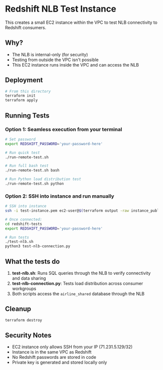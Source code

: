 # Redshift NLB Test Instance

This creates a small EC2 instance within the VPC to test NLB connectivity to Redshift consumers.

## Why?

- The NLB is internal-only (for security)
- Testing from outside the VPC isn't possible
- This EC2 instance runs inside the VPC and can access the NLB

## Deployment

```bash
# From this directory
terraform init
terraform apply
```

## Running Tests

### Option 1: Seamless execution from your terminal

```bash
# Set password
export REDSHIFT_PASSWORD='your-password-here'

# Run quick test
./run-remote-test.sh

# Run full bash test
./run-remote-test.sh bash

# Run Python load distribution test
./run-remote-test.sh python
```

### Option 2: SSH into instance and run manually

```bash
# SSH into instance
ssh -i test-instance.pem ec2-user@$(terraform output -raw instance_public_ip)

# Once connected:
cd redshift-tests
export REDSHIFT_PASSWORD='your-password-here'

# Run tests
./test-nlb.sh
python3 test-nlb-connection.py
```

## What the tests do

1. **test-nlb.sh**: Runs SQL queries through the NLB to verify connectivity and data sharing
2. **test-nlb-connection.py**: Tests load distribution across consumer workgroups
3. Both scripts access the `airline_shared` database through the NLB

## Cleanup

```bash
terraform destroy
```

## Security Notes

- EC2 instance only allows SSH from your IP (71.231.5.129/32)
- Instance is in the same VPC as Redshift
- No Redshift passwords are stored in code
- Private key is generated and stored locally only